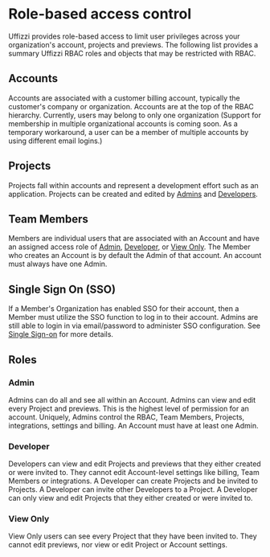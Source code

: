 # Role-based access control

Uffizzi provides role-based access to limit user privileges across your organization's account, projects and previews. The following list provides a summary Uffizzi RBAC roles and objects that may be restricted with RBAC.   

## Accounts

Accounts are associated with a customer billing account, typically the customer's company or organization. Accounts are at the top of the RBAC hierarchy. Currently, users may belong to only one organization (Support for membership in multiple organizational accounts is coming soon. As a temporary workaround, a user can be a member of multiple accounts by using different email logins.)  

## Projects  

Projects fall within accounts and represent a development effort such as an application. Projects can be created and edited by [Admins](#admin) and [Developers](#developer).  

## Team Members

Members are individual users that are associated with an Account and have an assigned access role of [Admin](#admin), [Developer](#developer), or [View Only](#view-only). The Member who creates an Account is by default the Admin of that account. An account must always have one Admin.

## Single Sign On (SSO)

If a Member's Organization has enabled SSO for their account, then a Member must utilize the SSO function to log in to their account. Admins are still able to login in via email/password to administer SSO configuration. See [Single Sign-on](../guides/single-sign-on.md) for more details.

## Roles 

### Admin  
Admins can do all and see all within an Account. Admins can view and edit every Project and previews. This is the highest level of permission for an account. Uniquely, Admins control the RBAC, Team Members, Projects, integrations, settings and billing. An Account must have at least one Admin.

### Developer  
Developers can view and edit Projects and previews that they either created or were invited to. They cannot edit Account-level settings like billing, Team Members or integrations. A Developer can create Projects and be invited to Projects. A Developer can invite other Developers to a Project. A Developer can only view and edit Projects that they either created or were invited to.  

### View Only    
View Only users can see every Project that they have been invited to. They cannot edit previews, nor view or edit Project or Account settings.  
